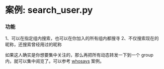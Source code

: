 # 案例: search_user.py

### 功能

1、可以在指定组内搜索，也可以在你加入的所有组内都搜寻
2、不仅搜索现在的昵称，还搜索曾经用过的昵称


如果这人确实是你想要集中关注的，那么再把所有动态转发一下到一个 group 内，就可以集中阅览了。可以参考 [whosays](../whosays/) 案例。
